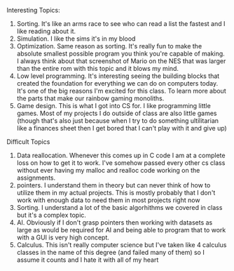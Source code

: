 Interesting Topics:
1. Sorting. It's like an arms race to see who can read a list the fastest and I like reading about it. 
2. Simulation. I like the sims it's in my blood
3. Optimization. Same reason as sorting. It's really fun to make the absolute smallest possible program you think you're capable of making. I always think about that screenshot of Mario on the NES that was larger than the entire rom with this topic and it blows my mind.
4. Low level programming. It's interesting seeing the building blocks that created the foundation for everything we can do on computers today. It's one of the big reasons I'm excited for this class. To learn more about the parts that make our rainbow gaming monoliths.
5. Game design. This is what I got into CS for. I like programming little games. Most of my projects I do outside of class are also little games (though that's also just because when I try to do something ultilitarian like a finances sheet then I get bored that I can't play with it and give up)

Difficult Topics
1. Data reallocation. Whenever this comes up in C code I am at a complete loss on how to get it to work. I've somehow passed every other cs class without ever having my malloc and realloc code working on the assignments.
2. pointers. I understand them in theory but can never think of how to utilize them in my actual projects. This is mostly probably that I don't work with enough data to need them in most projects right now
3. Sorting. I understand a lot of the basic algorhithms we covered in class but it's a complex topic.
4. AI. Obviously if I don't grasp pointers then working with datasets as large as would be required for AI and being able to program that to work with a GUI is very high concept.
5. Calculus. This isn't really computer science but I've taken like 4 calculus classes in the name of this degree (and failed many of them) so I assume it counts and I hate it with all of my heart
